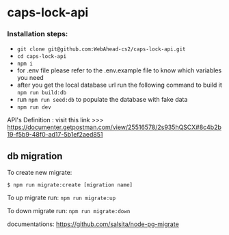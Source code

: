 # caps-lock-api

### Installation steps:

- `git clone git@github.com:WebAhead-cs2/caps-lock-api.git`
- `cd caps-lock-api`
- `npm i`
- for .env file please refer to the .env.example file to know which variables you need
- after you get the local database url run the following command to build it `npm run build:db`
- run `npm run seed:db` to populate the database with fake data
- `npm run dev`

API's Definition : visit this link >>>
https://documenter.getpostman.com/view/25516578/2s935hQSCX#8c4b2b19-f5b9-48f0-ad17-5b1ef2aed851
## db migration 
To create new migrate: 

`$ npm run migrate:create [migration name]`

To up migrate run:
`npm run migrate:up`

To down migrate run:
`npm run migrate:down`

documentations: https://github.com/salsita/node-pg-migrate
